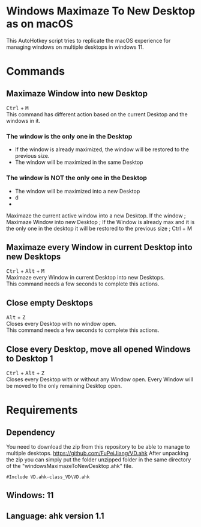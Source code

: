 # Windows Maximaze To New Desktop as on macOS
This AutoHotkey script tries to replicate the macOS experience for managing windows on multiple desktops in windows 11.


# Commands

## Maximaze Window into new Desktop
<kbd>Ctrl</kbd> + <kbd>M</kbd> <br />
This command has different action based on the current Desktop and the windows in it.
### The window is the only one in the Desktop
- If the window is already maximized, the window will be restored to the previous size.
- The window will be maximized in the same Desktop
### The window is NOT the only one in the Desktop
- The window will be maximized into a new Desktop
- d
- 
Maximaze the current active window into a new Desktop.
If the window 
; Maximaze Window into new Desktop
; If the Window is already max and it is the only one in the desktop it will be restored to the previous size
; Ctrl + M

## Maximaze every Window in current Desktop into new Desktops
<kbd>Ctrl</kbd> + <kbd>Alt</kbd> + <kbd>M</kbd> <br />
Maximaze every Window in current Desktop into new Desktops. <br />
This command needs a few seconds to complete this actions.

## Close empty Desktops
<kbd>Alt</kbd> + <kbd>Z</kbd> <br />
Closes every Desktop with no window open. <br />
This command needs a few seconds to complete this actions.

## Close every Desktop, move all opened Windows to Desktop 1 
<kbd>Ctrl</kbd> + <kbd>Alt</kbd> + <kbd>Z</kbd> <br />
Closes every Desktop with or without any Window open. Every Window will be moved to the only remaining Desktop open.


# Requirements

## Dependency
You need to download the zip from this repository to be able to manage to multiple desktops.
https://github.com/FuPeiJiang/VD.ahk
After unpacking the zip you can simply put the folder unzipped folder in the same directory of the "windowsMaximazeToNewDesktop.ahk" file.

```ahk
#Include VD.ahk-class_VD\VD.ahk
```

## Windows: 11
## Language: ahk version 1.1


